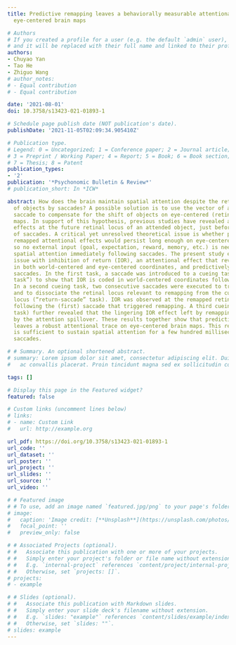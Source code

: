 ```yaml
---
title: Predictive remapping leaves a behaviorally measurable attentional trace on
  eye-centered brain maps

# Authors
# If you created a profile for a user (e.g. the default `admin` user), write the username (folder name) here 
# and it will be replaced with their full name and linked to their profile.
authors:
- Chuyao Yan
- Tao He
- Zhiguo Wang
# author_notes:
# - Equal contribution
# - Equal contribution

date: '2021-08-01'
doi: 10.3758/s13423-021-01893-1

# Schedule page publish date (NOT publication's date).
publishDate: '2021-11-05T02:09:34.905410Z'

# Publication type.
# Legend: 0 = Uncategorized; 1 = Conference paper; 2 = Journal article;
# 3 = Preprint / Working Paper; 4 = Report; 5 = Book; 6 = Book section;
# 7 = Thesis; 8 = Patent
publication_types:
- '2'
publication: '*Psychonomic Bulletin & Review*'
# publication_short: In *ICW*

abstract: How does the brain maintain spatial attention despite the retinal displacement
  of objects by saccades? A possible solution is to use the vector of an upcoming
  saccade to compensate for the shift of objects on eye-centered (retinotopic) brain
  maps. In support of this hypothesis, previous studies have revealed attentional
  effects at the future retinal locus of an attended object, just before the onset
  of saccades. A critical yet unresolved theoretical issue is whether predictively
  remapped attentional effects would persist long enough on eye-centered brain maps,
  so no external input (goal, expectation, reward, memory, etc.) is needed to maintain
  spatial attention immediately following saccades. The present study examined this
  issue with inhibition of return (IOR), an attentional effect that reveals itself
  in both world-centered and eye-centered coordinates, and predictively remaps before
  saccades. In the first task, a saccade was introduced to a cueing task (“nonreturn-saccade
  task”) to show that IOR is coded in world-centered coordinates following saccades.
  In a second cueing task, two consecutive saccades were executed to trigger remapping
  and to dissociate the retinal locus relevant to remapping from the cued retinal
  locus (“return-saccade” task). IOR was observed at the remapped retinal locus 430-ms
  following the (first) saccade that triggered remapping. A third cueing task (“no-remapping”
  task) further revealed that the lingering IOR effect left by remapping was not confounded
  by the attention spillover. These results together show that predictive remapping
  leaves a robust attentional trace on eye-centered brain maps. This retinotopic trace
  is sufficient to sustain spatial attention for a few hundred milliseconds following
  saccades.

# # Summary. An optional shortened abstract.
# summary: Lorem ipsum dolor sit amet, consectetur adipiscing elit. Duis posuere tellus
#   ac convallis placerat. Proin tincidunt magna sed ex sollicitudin condimentum.

tags: []

# Display this page in the Featured widget?
featured: false

# Custom links (uncomment lines below)
# links:
# - name: Custom Link
#   url: http://example.org

url_pdf: https://doi.org/10.3758/s13423-021-01893-1
url_code: ''
url_dataset: ''
url_poster: ''
url_project: ''
url_slides: ''
url_source: ''
url_video: ''

# # Featured image
# # To use, add an image named `featured.jpg/png` to your page's folder. 
# image:
#   caption: 'Image credit: [**Unsplash**](https://unsplash.com/photos/pLCdAaMFLTE)'
#   focal_point: ''
#   preview_only: false

# # Associated Projects (optional).
# #   Associate this publication with one or more of your projects.
# #   Simply enter your project's folder or file name without extension.
# #   E.g. `internal-project` references `content/project/internal-project/index.md`.
# #   Otherwise, set `projects: []`.
# projects:
# - example

# # Slides (optional).
# #   Associate this publication with Markdown slides.
# #   Simply enter your slide deck's filename without extension.
# #   E.g. `slides: "example"` references `content/slides/example/index.md`.
# #   Otherwise, set `slides: ""`.
# slides: example
---
```


<!-- {{% callout note %}}
Click the *Cite* button above to demo the feature to enable visitors to import publication metadata into their reference management software.
{{% /callout %}}

{{% callout note %}}
Create your slides in Markdown - click the *Slides* button to check out the example.
{{% /callout %}}

Supplementary notes can be added here, including [code, math, and images](https://wowchemy.com/docs/writing-markdown-latex/). -->
